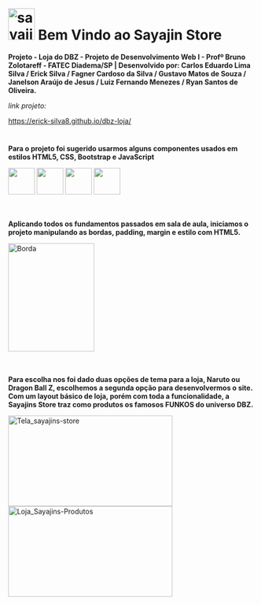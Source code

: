 # <img width="54px" height="64px" alt="sayajin" src="https://github.com/user-attachments/assets/e0135df7-a892-4065-8469-ead3b889ba0c" /> Bem Vindo ao Sayajin Store

**Projeto - Loja do DBZ - Projeto de Desenvolvimento Web I - Profº Bruno Zolotareff - FATEC Diadema/SP | Desenvolvido por: Carlos Eduardo Lima Silva / Erick Silva / Fagner Cardoso da Silva / Gustavo Matos de Souza / Janelson Araújo de Jesus / Luiz Fernando Menezes / Ryan Santos de Oliveira.**

*link projeto:* 

https://erick-silva8.github.io/dbz-loja/
#



**Para o projeto foi sugerido usarmos alguns componentes usados em estilos HTML5, CSS, Bootstrap e JavaScript**
<br>

<div display= "inline">
<img width="54px" height="54px"  src="https://cdn.jsdelivr.net/gh/devicons/devicon@latest/icons/html5/html5-original.svg" />   
<img width="54px" height="54px"  src="https://cdn.jsdelivr.net/gh/devicons/devicon@latest/icons/css3/css3-original.svg" />
<img width="54px" height="54px"  src="https://cdn.jsdelivr.net/gh/devicons/devicon@latest/icons/bootstrap/bootstrap-original.svg" />            
<img width="54px" height="54px"  src="https://cdn.jsdelivr.net/gh/devicons/devicon@latest/icons/javascript/javascript-original.svg" />    
<div> 

</div>
<br>
<br>

**Aplicando todos os fundamentos passados em sala de aula, iniciamos o projeto manipulando as bordas, padding, margin e estilo com HTML5.**
<br>

<div display="inline">
<img width="175px" height="220px" alt="Borda" src="https://github.com/user-attachments/assets/0cab5b5c-19ae-40e6-b31b-7aedf69ffced" />
</div>
<br>
<br>

**Para escolha nos foi dado duas opções de tema para a loja, Naruto ou Dragon Ball Z, escolhemos a segunda opção para desenvolvermos o site. Com um layout básico de loja, porém com toda a funcionalidade, 
a Sayajins Store traz como produtos os famosos FUNKOS do universo DBZ.**

<div display="inline">
<img width="334px" height="184px" alt="Tela_sayajins-store" src="https://github.com/user-attachments/assets/369adbd9-0975-444b-9915-beb4aca0e607" />
<img width="334px" height="184px" alt="Loja_Sayajins-Produtos" src="https://github.com/user-attachments/assets/681d3042-8c0a-4441-a107-3816da6303e5" />
</div>
